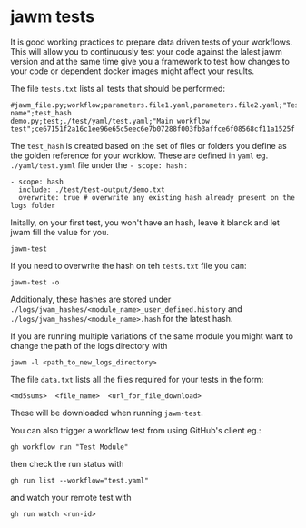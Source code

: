 # jawm tests

It is good working practices to prepare data driven tests of your workflows. 
This will allow you to continuously test your code against the lalest jawm 
version and at the same time give you a framework to test how changes to your 
code or dependent docker images might affect your results.

The file `tests.txt` lists all tests that should be performed:
```
#jawm_file.py;workflow;parameters.file1.yaml,parameters.file2.yaml;"Test name";test_hash
demo.py;test;./test/yaml/test.yaml;"Main workflow test";ce67151f2a16c1ee96e65c5eec6e7b07288f003fb3affce6f08568cf11a1525f
```
The `test_hash` is created based on the set of files or folders you define as the golden reference for your worklow. 
These are defined in `yaml` eg. `./yaml/test.yaml` file under the `- scope: hash` :
```
- scope: hash
  include: ./test/test-output/demo.txt
  overwrite: true # overwrite any existing hash already present on the logs folder
```
Initally, on your first test, you won't have an hash, leave it blanck and let jwam fill the value for you.
```
jawm-test
``` 
If you need to overwrite the hash on teh `tests.txt` file you can:
```
jawm-test -o
```
Additionaly, these hashes are stored under `./logs/jwam_hashes/<module_name>_user_defined.history` and 
`./logs/jwam_hashes/<module_name>.hash` for the latest hash.

If you are running multiple variations of the same module you might want to change the path of the logs directory with 
```
jawm -l <path_to_new_logs_directory>
```

The file `data.txt` lists all the files required for your tests in the form:
```
<md5sums>  <file_name>  <url_for_file_download> 
```
These will be downloaded when running `jawm-test`.

You can also trigger a workflow test from using GitHub's client eg.:
```
gh workflow run "Test Module"
```
then check the run status with
```
gh run list --workflow="test.yaml"
```
and watch your remote test with
```
gh run watch <run-id>
```
